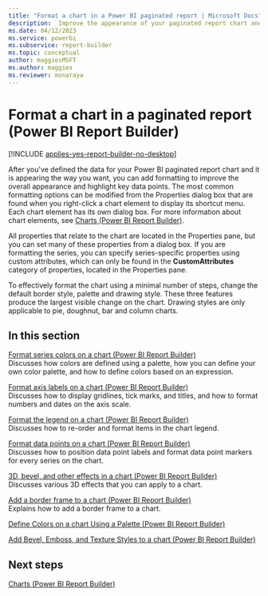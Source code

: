 ```yaml
---
title: "Format a chart in a Power BI paginated report | Microsoft Docs"
description:  Improve the appearance of your paginated report chart and highlight data points using the formatting options found in the properties of each chart element in Power BI Report Builder.
ms.date: 04/12/2023
ms.service: powerbi
ms.subservice: report-builder
ms.topic: conceptual
author: maggiesMSFT
ms.author: maggies
ms.reviewer: monaraya
---
```

# Format a chart in a paginated report (Power BI Report Builder)

[!INCLUDE [applies-yes-report-builder-no-desktop](../../../includes/applies-yes-report-builder-no-desktop.md)]

  After you've defined the data for your Power BI paginated report chart and it is appearing the way you want, you can add formatting to improve the overall appearance and highlight key data points. The most common formatting options can be modified from the Properties dialog box that are found when you right-click a chart element to display its shortcut menu. Each chart element has its own dialog box. For more information about chart elements, see [Charts &#40;Power BI Report Builder&#41;](charts-report-builder.md).  
  
 All properties that relate to the chart are located in the Properties pane, but you can set many of these properties from a dialog box. If you are formatting the series, you can specify series-specific properties using custom attributes, which can only be found in the **CustomAttributes** category of properties, located in the Properties pane.  
  
 To effectively format the chart using a minimal number of steps, change the default border style, palette and drawing style. These three features produce the largest visible change on the chart. Drawing styles are only applicable to pie, doughnut, bar and column charts.  

## In this section

 [Format series colors on a chart &#40;Power BI Report Builder&#41;](formatting-series-colors-on-chart-report-builder.md)  
 Discusses how colors are defined using a palette, how you can define your own color palette, and how to define colors based on an expression.  
  
 [Format axis labels on a chart &#40;Power BI Report Builder&#41;](/sql/reporting-services/report-design/formatting-axis-labels-on-a-chart-report-builder-and-ssrs)  
 Discusses how to display gridlines, tick marks, and titles, and how to format numbers and dates on the axis scale.  
  
 [Format the legend on a chart &#40;Power BI Report Builder&#41;](chart-legend-formatting-report-builder.md)  
 Discusses how to re-order and format items in the chart legend.  
  
 [Format data points on a chart &#40;Power BI Report Builder&#41;](formatting-data-points-on-chart-report-builder.md)  
 Discusses how to position data point labels and format data point markers for every series on the chart.  
  
 [3D, bevel, and other effects in a chart &#40;Power BI Report Builder&#41;](/sql/reporting-services/report-design/chart-effects-3d-bevel-and-other-report-builder)  
 Discusses various 3D effects that you can apply to a chart.  
  
 [Add a border frame to a chart &#40;Power BI Report Builder&#41;](add-border-frame-to-chart-report-builder.md)  
 Explains how to add a border frame to a chart.  

 [Define Colors on a chart Using a Palette &#40;Power BI Report Builder&#41;](/sql/reporting-services/report-design/define-colors-on-a-chart-using-a-palette-report-builder-and-ssrs)

 [Add Bevel, Emboss, and Texture Styles to a chart &#40;Power BI Report Builder&#41;](chart-effects-add-bevel-emboss-or-texture-report-builder.md)  
  
## Next steps

 [Charts &#40;Power BI Report Builder&#41;](charts-report-builder.md)   
  
  
